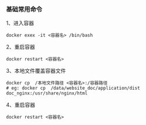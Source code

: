 ### 基础常用命令

1、进入容器

```shell
docker exex -it <容器名> /bin/bash
```

2、重启容器

```shell
docker restart <容器名>
```

3、本地文件覆盖容器文件

```shell
docker cp  /本地文件路径 <容器名>:/容器路径
# eg: docker cp  /data/website_doc/application/dist doc_nginx:/usr/share/nginx/html
```

4、重启容器

```shell
docker restart <容器名>
```
